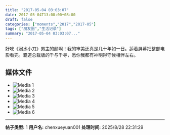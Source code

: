 ```yaml
---
title: "2017-05-04 03:03:07"
date: 2017-05-04T13:00:00+08:00
draft: false
categories: ["moments","2017","2017-05"]
tags: ["朋友圈","生活记录"]
summary: "2017-05-04 03:03:07..."
---
```


好吃《溺水小刀》男主的颜啊！我的审美还真是几十年如一日。舔着屏幕把整部电影看完。霸道总裁版的千与千寻，愿你我都有神明得守候相伴左右。

## 媒体文件

- ![Media 1](/Moments/photos/2017-05-04/201705040303070.jpg)
- ![Media 2](/Moments/photos/2017-05-04/201705040303071.jpg)
- ![Media 3](/Moments/photos/2017-05-04/201705040303072.jpg)
- ![Media 4](/Moments/photos/2017-05-04/201705040303073.jpg)
- ![Media 5](/Moments/photos/2017-05-04/201705040303074.jpg)
- ![Media 6](/Moments/photos/2017-05-04/201705040303075.jpg)

---

**帖子类型:** 1
**用户名:** chenxueyuan001
**处理时间:** 2025/8/28 22:31:29